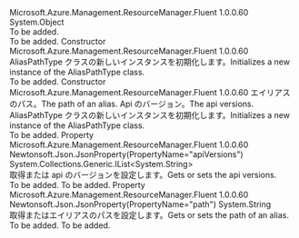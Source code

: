 <Type Name="AliasPathType" FullName="Microsoft.Azure.Management.ResourceManager.Fluent.Models.AliasPathType">
  <TypeSignature Language="C#" Value="public class AliasPathType" />
  <TypeSignature Language="ILAsm" Value=".class public auto ansi beforefieldinit AliasPathType extends System.Object" />
  <TypeSignature Language="DocId" Value="T:Microsoft.Azure.Management.ResourceManager.Fluent.Models.AliasPathType" />
  <TypeSignature Language="VB.NET" Value="Public Class AliasPathType" />
  <TypeSignature Language="F#" Value="type AliasPathType = class" />
  <AssemblyInfo>
    <AssemblyName>Microsoft.Azure.Management.ResourceManager.Fluent</AssemblyName>
    <AssemblyVersion>1.0.0.60</AssemblyVersion>
  </AssemblyInfo>
  <Base>
    <BaseTypeName>System.Object</BaseTypeName>
  </Base>
  <Interfaces />
  <Docs>
    <summary>To be added.</summary>
    <remarks>To be added.</remarks>
  </Docs>
  <Members>
    <Member MemberName=".ctor">
      <MemberSignature Language="C#" Value="public AliasPathType ();" />
      <MemberSignature Language="ILAsm" Value=".method public hidebysig specialname rtspecialname instance void .ctor() cil managed" />
      <MemberSignature Language="DocId" Value="M:Microsoft.Azure.Management.ResourceManager.Fluent.Models.AliasPathType.#ctor" />
      <MemberSignature Language="VB.NET" Value="Public Sub New ()" />
      <MemberType>Constructor</MemberType>
      <AssemblyInfo>
        <AssemblyName>Microsoft.Azure.Management.ResourceManager.Fluent</AssemblyName>
        <AssemblyVersion>1.0.0.60</AssemblyVersion>
      </AssemblyInfo>
      <Parameters />
      <Docs>
        <summary>
            <span data-ttu-id="dcb96-101">AliasPathType クラスの新しいインスタンスを初期化します。</span><span class="sxs-lookup"><span data-stu-id="dcb96-101">Initializes a new instance of the AliasPathType class.</span></span>
            </summary>
        <remarks>To be added.</remarks>
      </Docs>
    </Member>
    <Member MemberName=".ctor">
      <MemberSignature Language="C#" Value="public AliasPathType (string path = null, System.Collections.Generic.IList&lt;string&gt; apiVersions = null);" />
      <MemberSignature Language="ILAsm" Value=".method public hidebysig specialname rtspecialname instance void .ctor(string path, class System.Collections.Generic.IList`1&lt;string&gt; apiVersions) cil managed" />
      <MemberSignature Language="DocId" Value="M:Microsoft.Azure.Management.ResourceManager.Fluent.Models.AliasPathType.#ctor(System.String,System.Collections.Generic.IList{System.String})" />
      <MemberSignature Language="VB.NET" Value="Public Sub New (Optional path As String = null, Optional apiVersions As IList(Of String) = null)" />
      <MemberSignature Language="F#" Value="new Microsoft.Azure.Management.ResourceManager.Fluent.Models.AliasPathType : string * System.Collections.Generic.IList&lt;string&gt; -&gt; Microsoft.Azure.Management.ResourceManager.Fluent.Models.AliasPathType" Usage="new Microsoft.Azure.Management.ResourceManager.Fluent.Models.AliasPathType (path, apiVersions)" />
      <MemberType>Constructor</MemberType>
      <AssemblyInfo>
        <AssemblyName>Microsoft.Azure.Management.ResourceManager.Fluent</AssemblyName>
        <AssemblyVersion>1.0.0.60</AssemblyVersion>
      </AssemblyInfo>
      <Parameters>
        <Parameter Name="path" Type="System.String" />
        <Parameter Name="apiVersions" Type="System.Collections.Generic.IList&lt;System.String&gt;" />
      </Parameters>
      <Docs>
        <param name="path"><span data-ttu-id="dcb96-102">エイリアスのパス。</span><span class="sxs-lookup"><span data-stu-id="dcb96-102">The path of an alias.</span></span></param>
        <param name="apiVersions"><span data-ttu-id="dcb96-103">Api のバージョン。</span><span class="sxs-lookup"><span data-stu-id="dcb96-103">The api versions.</span></span></param>
        <summary>
            <span data-ttu-id="dcb96-104">AliasPathType クラスの新しいインスタンスを初期化します。</span><span class="sxs-lookup"><span data-stu-id="dcb96-104">Initializes a new instance of the AliasPathType class.</span></span>
            </summary>
        <remarks>To be added.</remarks>
      </Docs>
    </Member>
    <Member MemberName="ApiVersions">
      <MemberSignature Language="C#" Value="public System.Collections.Generic.IList&lt;string&gt; ApiVersions { get; set; }" />
      <MemberSignature Language="ILAsm" Value=".property instance class System.Collections.Generic.IList`1&lt;string&gt; ApiVersions" />
      <MemberSignature Language="DocId" Value="P:Microsoft.Azure.Management.ResourceManager.Fluent.Models.AliasPathType.ApiVersions" />
      <MemberSignature Language="VB.NET" Value="Public Property ApiVersions As IList(Of String)" />
      <MemberSignature Language="F#" Value="member this.ApiVersions : System.Collections.Generic.IList&lt;string&gt; with get, set" Usage="Microsoft.Azure.Management.ResourceManager.Fluent.Models.AliasPathType.ApiVersions" />
      <MemberType>Property</MemberType>
      <AssemblyInfo>
        <AssemblyName>Microsoft.Azure.Management.ResourceManager.Fluent</AssemblyName>
        <AssemblyVersion>1.0.0.60</AssemblyVersion>
      </AssemblyInfo>
      <Attributes>
        <Attribute>
          <AttributeName>Newtonsoft.Json.JsonProperty(PropertyName="apiVersions")</AttributeName>
        </Attribute>
      </Attributes>
      <ReturnValue>
        <ReturnType>System.Collections.Generic.IList&lt;System.String&gt;</ReturnType>
      </ReturnValue>
      <Docs>
        <summary>
            <span data-ttu-id="dcb96-105">取得または api のバージョンを設定します。</span><span class="sxs-lookup"><span data-stu-id="dcb96-105">Gets or sets the api versions.</span></span>
            </summary>
        <value>To be added.</value>
        <remarks>To be added.</remarks>
      </Docs>
    </Member>
    <Member MemberName="Path">
      <MemberSignature Language="C#" Value="public string Path { get; set; }" />
      <MemberSignature Language="ILAsm" Value=".property instance string Path" />
      <MemberSignature Language="DocId" Value="P:Microsoft.Azure.Management.ResourceManager.Fluent.Models.AliasPathType.Path" />
      <MemberSignature Language="VB.NET" Value="Public Property Path As String" />
      <MemberSignature Language="F#" Value="member this.Path : string with get, set" Usage="Microsoft.Azure.Management.ResourceManager.Fluent.Models.AliasPathType.Path" />
      <MemberType>Property</MemberType>
      <AssemblyInfo>
        <AssemblyName>Microsoft.Azure.Management.ResourceManager.Fluent</AssemblyName>
        <AssemblyVersion>1.0.0.60</AssemblyVersion>
      </AssemblyInfo>
      <Attributes>
        <Attribute>
          <AttributeName>Newtonsoft.Json.JsonProperty(PropertyName="path")</AttributeName>
        </Attribute>
      </Attributes>
      <ReturnValue>
        <ReturnType>System.String</ReturnType>
      </ReturnValue>
      <Docs>
        <summary>
            <span data-ttu-id="dcb96-106">取得またはエイリアスのパスを設定します。</span><span class="sxs-lookup"><span data-stu-id="dcb96-106">Gets or sets the path of an alias.</span></span>
            </summary>
        <value>To be added.</value>
        <remarks>To be added.</remarks>
      </Docs>
    </Member>
  </Members>
</Type>